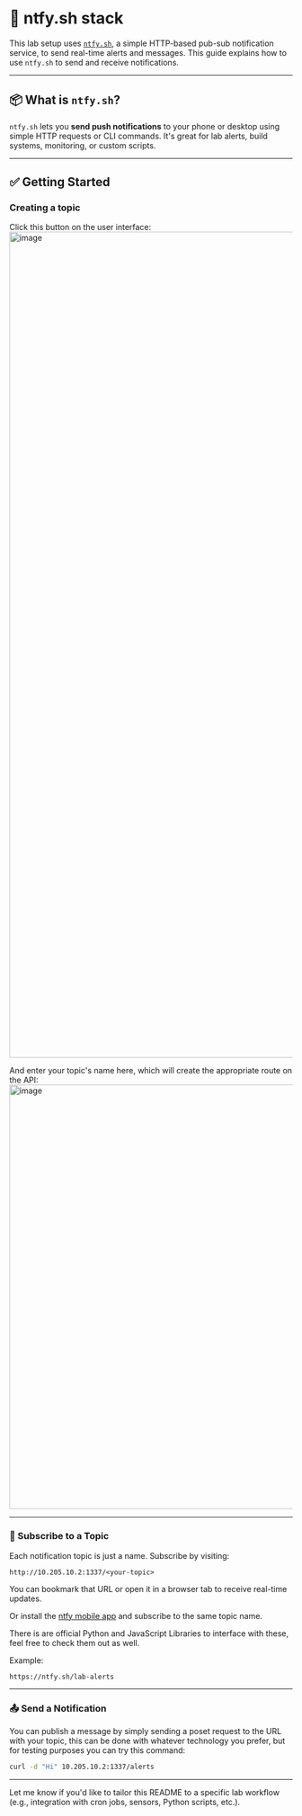# 🔔 ntfy.sh stack

This lab setup uses [`ntfy.sh`](https://ntfy.sh), a simple HTTP-based pub-sub notification service, to send real-time alerts and messages. This guide explains how to use `ntfy.sh` to send and receive notifications.

---

## 📦 What is `ntfy.sh`?

`ntfy.sh` lets you **send push notifications** to your phone or desktop using simple HTTP requests or CLI commands. It's great for lab alerts, build systems, monitoring, or custom scripts.

---

## ✅ Getting Started

### Creating a topic

Click this button on the user interface:
<img width="1470" alt="image" src="https://github.com/user-attachments/assets/a7e63f33-b5c3-43d2-accd-aec3aa067589" />

And enter your topic's name here, which will create the appropriate route on the API:
<img width="755" alt="image" src="https://github.com/user-attachments/assets/65e05278-8906-4b88-bc38-837a1440c152" />


---

### 📡 Subscribe to a Topic

Each notification topic is just a name. Subscribe by visiting:

```
http://10.205.10.2:1337/<your-topic>
```

You can bookmark that URL or open it in a browser tab to receive real-time updates.

Or install the [ntfy mobile app](https://ntfy.sh/app/) and subscribe to the same topic name.

There is are official Python and JavaScript Libraries to interface with these, feel free to check them out as well.

Example:

```
https://ntfy.sh/lab-alerts
```

---

### 📤 Send a Notification

You can publish a message by simply sending a poset request to the URL with your topic, this can be done with whatever technology you prefer, but for testing purposes you can try this command:

```bash
curl -d "Hi" 10.205.10.2:1337/alerts

```

---

Let me know if you'd like to tailor this README to a specific lab workflow (e.g., integration with cron jobs, sensors, Python scripts, etc.).
